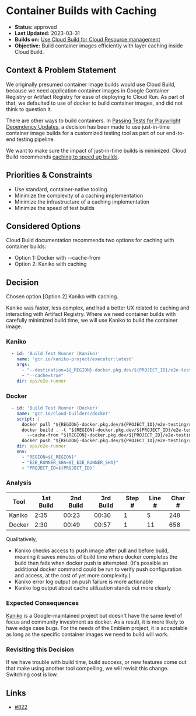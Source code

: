 # Container Builds with Caching

* **Status:** approved
* **Last Updated:** 2023-03-31
* **Builds on:** [Use Cloud Build for Cloud Resource management](2021-05-pipelines.md)
* **Objective:** Build container images efficiently with layer caching inside Cloud Build.

## Context & Problem Statement

We originally presumed container image builds would use Cloud Build, because we
need application container images in Google Container Registry or Artifact
Registry for ease of deploying to Cloud Run. As part of that, we defaulted to
use of docker to build container images, and did not think to question it.

There are other ways to build containers. In [Passing Tests for Playwright Dependency Updates](2023-03-31-playwright-dependencies.md), a decision has been made to use
just-in-time container image builds for a customized testing tool as part of our
end-to-end testing pipeline.

We want to make sure the impact of just-in-time builds is minimized. Cloud Build
recommends [caching to speed up builds](https://cloud.google.com/build/docs/optimize-builds/speeding-up-builds).

## Priorities & Constraints <!-- optional -->

* Use standard, container-native tooling
* Minimize the complexity of a caching implementation
* Minimize the infrastructure of a caching implementation
* Minimize the speed of test builds

## Considered Options

Cloud Build documentation recommends two options for caching with container builds:

* Option 1: Docker with --cache-from
* Option 2: Kaniko with caching

## Decision

Chosen option [Option 2] Kaniko with caching.

Kaniko was faster, less complex, and had a better UX related to caching and
interacting with Artifact Registry. Where we need container builds with carefully
minimized build time, we will use Kaniko to build the container image.

### Kaniko

```yaml
  - id: 'Build Test Runner (Kaniko)'
    name: 'gcr.io/kaniko-project/executor:latest'
    args:
      - "--destination=${_REGION}-docker.pkg.dev/${PROJECT_ID}/e2e-testing/runner:kaniko-${_E2E_RUNNER_SHA}"
      - "--cache=true"
    dir: ops/e2e-runner
```

### Docker

```yaml
  - id: 'Build Test Runner (Docker)'
    name: 'gcr.io/cloud-builders/docker'
    script: |
      docker pull "${REGION}-docker.pkg.dev/${PROJECT_ID}/e2e-testing/runner:docker-${E2E_RUNNER_SHA}" || exit 0
      docker build . -t "${REGION}-docker.pkg.dev/${PROJECT_ID}/e2e-testing/runner:docker-${E2E_RUNNER_SHA}" \
        --cache-from "${REGION}-docker.pkg.dev/${PROJECT_ID}/e2e-testing/runner:docker-${E2E_RUNNER_SHA}"
      docker push "${REGION}-docker.pkg.dev/${PROJECT_ID}/e2e-testing/runner:docker-${E2E_RUNNER_SHA}"
    dir: ops/e2e-runner
    env:
      - "REGION=${_REGION}"
      - "E2E_RUNNER_SHA=${_E2E_RUNNER_SHA}"
      - "PROJECT_ID=${PROJECT_ID}"
```

### Analysis

|  Tool  | 1st Build | 2nd Build | 3rd Build | Step # | Line # | Char # |
| ------ | --------- | --------- | --------- | ------ | ------ | ------ |
| Kaniko |   2:35    |  00:23    |  00:30    |   1    |   5    |  248   |
| Docker |   2:30    |  00:49    |  00:57    |   1    |   11   |  658   |

Qualitatively,

* Kaniko checks access to push image after pull and before build, meaning it saves
  minutes of build time where docker completes the build then fails when docker
  push is attempted. (It's possible an additional docker command could be run to
  verify push configuration and access, at the cost of yet more complexity.)
* Kaniko error log output on push failure is more actionable
* Kaniko log output about cache utilization stands out more clearly

### Expected Consequences <!-- optional -->

[Kaniko](https://github.com/GoogleContainerTools/kaniko) is a Google-maintained
project but doesn't have the same level of focus and community investment as docker.
As a result, it is more likely to have edge case bugs. For the needs of the Emblem
project, it is acceptable as long as the specific container images we need to build
will work.

### Revisiting this Decision <!-- optional -->

If we have trouble with build time, build success, or new features come out that
make using another tool compelling, we will revisit this change. Switching cost
is low.

## Links

* [#822](https://github.com/GoogleCloudPlatform/emblem/pull/822)
